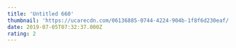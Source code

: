 ```yaml
---
title: 'Untitled 660'
thumbnail: 'https://ucarecdn.com/06136885-0744-4224-904b-1f8f6d230eaf/'
date: 2019-07-05T07:32:37.000Z
rating: 2
---
```

